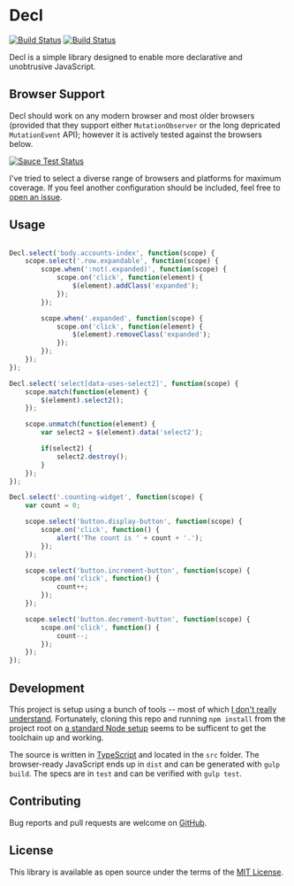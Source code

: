 # Decl 

[![Build Status](https://travis-ci.org/anarchocurious/decl.svg?branch=master)](https://travis-ci.org/anarchocurious/decl) [![Build Status](https://saucelabs.com/buildstatus/decl)](https://saucelabs.com/u/decl)

Decl is a simple library designed to enable more declarative and unobtrusive JavaScript.


## Browser Support

Decl should work on any modern browser and most older browsers (provided that they support either `MutationObserver` or the long depricated `MutationEvent` API); however it is actively tested against the browsers below.

[![Sauce Test Status](https://saucelabs.com/browser-matrix/decl.svg)](https://saucelabs.com/u/decl)

I've tried to select a diverse range of browsers and platforms for maximum coverage. If you feel another configuration should be included, feel free to [open an issue](https://github.com/anarchocurious/decl/issues/new).


## Usage

```javascript

Decl.select('body.accounts-index', function(scope) {
    scope.select('.row.expandable', function(scope) {
        scope.when(':not(.expanded)', function(scope) {
            scope.on('click', function(element) {
                $(element).addClass('expanded');
            });
        });

        scope.when('.expanded', function(scope) {
            scope.on('click', function(element) {
                $(element).removeClass('expanded');
            });
        });
    });
});

Decl.select('select[data-uses-select2]', function(scope) {
    scope.match(function(element) {
        $(element).select2();
    });

    scope.unmatch(function(element) {
        var select2 = $(element).data('select2');

        if(select2) {
            select2.destroy();
        }
    });
});

Decl.select('.counting-widget', function(scope) {
    var count = 0;

    scope.select('button.display-button', function(scope) {
        scope.on('click', function() {
            alert('The count is ' + count + '.');
        });
    });

    scope.select('button.increment-button', function(scope) {
        scope.on('click', function() {
            count++;
        });
    });

    scope.select('button.decrement-button', function(scope) {
        scope.on('click', function() {
            count--;
        });
    });
});

```


## Development

This project is setup using a bunch of tools -- most of which [I don't really understand](https://hackernoon.com/how-it-feels-to-learn-javascript-in-2016-d3a717dd577f). Fortunately, cloning this repo and running `npm install` from the project root on [a standard Node setup](https://nodejs.org/) seems to be sufficent to get the toolchain up and working.

The source is written in [TypeScript](https://www.typescriptlang.org/) and located in the `src` folder. The browser-ready JavaScript ends up in `dist` and can be generated with `gulp build`. The specs are in `test` and can be verified with `gulp test`.


## Contributing

Bug reports and pull requests are welcome on [GitHub](https://github.com/anarchocurious/decl).


## License

This library is available as open source under the terms of the [MIT License](http://opensource.org/licenses/MIT).
